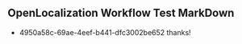 ## OpenLocalization Workflow Test MarkDown
* 4950a58c-69ae-4eef-b441-dfc3002be652 thanks!

<!--HONumber=Sep16_HO1-->


